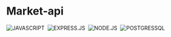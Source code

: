 # Market-api

![JAVASCRIPT](https://img.shields.io/badge/JavaScript-F7DF1E?style=for-the-badge&logo=javascript&logoColor=black)&nbsp;
![EXPRESS.JS](https://img.shields.io/badge/express.js%20-%23404d59.svg?&style=for-the-badge)&nbsp;
![NODE.JS](https://img.shields.io/badge/Node.js-43853D?style=for-the-badge&logo=node.js&logoColor=white)&nbsp;
![POSTGRESSQL](https://img.shields.io/badge/PostgreSQL-316192?style=for-the-badge&logo=postgresql&logoColor=white)&nbsp;
